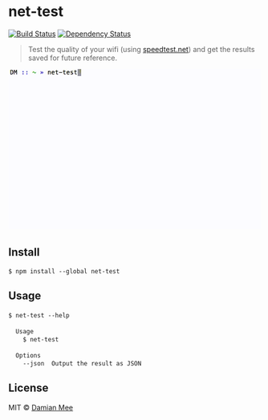 # net-test
[![Build Status](https://travis-ci.org/chester1000/net-test.svg?branch=master)](https://travis-ci.org/chester1000/net-test) [![Dependency Status](https://david-dm.org/chester1000/net-test.svg)](https://david-dm.org/chester1000/net-test)

> Test the quality of your wifi (using [speedtest.net](http://www.speedtest.net)) and get the results saved for future reference.

![](screenshot.gif)


## Install

```
$ npm install --global net-test
```


## Usage

```
$ net-test --help

  Usage
    $ net-test

  Options
    --json  Output the result as JSON
```


## License

MIT © [Damian Mee](http://meedamian.com)
